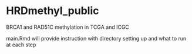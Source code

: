 # HRDmethyl_public
BRCA1 and RAD51C methylation in TCGA and ICGC

main.Rmd will provide instruction with directory setting up and what to run at each step
